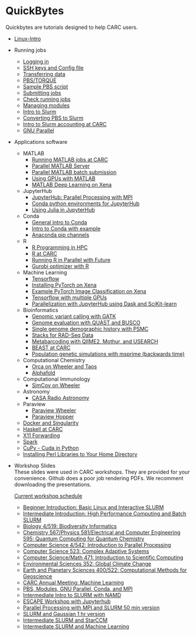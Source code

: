 # QuickBytes
Quickbytes are tutorials designed to help CARC users.  
    
   * [Linux-Intro](https://github.com/UNM-CARC/QuickBytes/blob/master/linux_intro.md)

   * Running jobs
      * [Logging in](https://github.com/UNM-CARC/QuickBytes/blob/master/logging_in.md)
      * [SSH keys and Config file](https://github.com/UNM-CARC/QuickBytes/blob/table-of-contents-readme/ssh_keygen_config.md)
      * [Transferring data](https://github.com/UNM-CARC/QuickBytes/blob/master/transfer_data.md)
      * [PBS/TORQUE](https://github.com/UNM-CARC/QuickBytes/blob/master/pbs-torque.md)
      * [Sample PBS script](https://github.com/UNM-CARC/QuickBytes/blob/master/pbs_scripts2.md)
      * [Submitting jobs](https://github.com/UNM-CARC/QuickBytes/blob/master/submitting_jobs.md)
      * [Check running jobs](https://github.com/UNM-CARC/QuickBytes/blob/master/checking_on_running_jobs.md) 
      * [Managing modules](https://github.com/UNM-CARC/QuickBytes/blob/master/module_management.md)
      * [Intro to Slurm](https://github.com/UNM-CARC/QuickBytes/blob/master/Intro_to_slurm.md)
      * [Converting PBS to Slurm](https://github.com/UNM-CARC/QuickBytes/blob/master/pbs2slurm.md)
      * [Intro to Slurm accounting at CARC](https://github.com/UNM-CARC/QuickBytes/blob/master/slurm_accounting.md)
      * [GNU Parallel](https://github.com/UNM-CARC/QuickBytes/blob/master/GNU%20Parallel.md)
   
   * Applications software
      * MATLAB
         * [Running MATLAB jobs at CARC](https://github.com/UNM-CARC/QuickBytes/blob/master/running_matlab_jobs.md)
         * [Parallel MATLAB Server](https://github.com/UNM-CARC/QuickBytes/blob/master/ParallelMatlabServer.md)
         * [Parallel MATLAB batch submission](https://github.com/UNM-CARC/QuickBytes/blob/parallel_matlab_profile_creation/Parallel%20MATLAB%20profile%20setup%20and%20batch%20submission.md)
         * [Using GPUs with MATLAB](https://github.com/UNM-CARC/QuickBytes/blob/master/Using%20GPUs%20on%20Xena%20with%20MATLAB.md)
         * [MATLAB Deep Learning on Xena](https://github.com/UNM-CARC/QuickBytes/blob/master/MATLAB%20Deep%20Learning%20on%20Xena.md)
      * JupyterHub
         * [JupyterHub: Parallel Processing with MPI](https://github.com/UNM-CARC/QuickBytes/blob/master/parallelization_with%20Jupyterhub_using_mpi.md)
         * [Conda python environments for JupyterHub](https://github.com/UNM-CARC/QuickBytes/blob/master/Conda_JupyterHub.md)
         * [Using Julia in JupyterHub](https://github.com/UNM-CARC/QuickBytes/blob/master/julia_with_jupyterhub.md)
      * Conda
         * [General intro to Conda](https://github.com/UNM-CARC/QuickBytes/blob/master/anaconda_general_intro.md)
         * [Intro to Conda with example](https://github.com/UNM-CARC/QuickBytes/blob/master/anaconda_intro.md)
         * [Anaconda pip channels](https://github.com/UNM-CARC/QuickBytes/blob/master/anaconda_pip_channels.md)
      * R
         * [R Programming in HPC](https://github.com/UNM-CARC/QuickBytes/blob/master/R_usage.md)
         * [R at CARC](https://github.com/UNM-CARC/QuickBytes/tree/master/R_at_CARC)
         * [Running R in Parallel with Future](https://github.com/UNM-CARC/QuickBytes/blob/master/Parallel_R_with_Future.ipynb)
         * [Gurobi optimizer with R](https://github.com/UNM-CARC/QuickBytes/blob/master/Gurobi%20optimizer%20with%20R.md)
      * Machine Learning
         * [Tensorflow](https://github.com/UNM-CARC/QuickBytes/blob/master/Tensorflow_documentation.md)
         * [Installing PyTorch on Xena](https://github.com/UNM-CARC/QuickBytes/blob/master/PyTorch_1.9_Xena.md)
         * [Example PyTorch Image Classification on Xena](https://github.com/UNM-CARC/QuickBytes/blob/master/PyTorch_Classifier_Xena%20.ipynb)
         * [Tensorflow with multiple GPUs](https://github.com/UNM-CARC/QuickBytes/blob/master/multiGPU_tensorflow_tutorial.ipynb)
         * [Parallelization with JupyterHub using Dask and SciKit-learn](https://github.com/UNM-CARC/QuickBytes/blob/master/parallel_jupyterhub_with_dask_and_scikit-learn.md)
      * Bioinformatics
         * [Genomic variant calling with GATK](https://github.com/UNM-CARC/QuickBytes/blob/master/GATK_QuickByte.md)
         * [Genome evaluation with QUAST and BUSCO](https://github.com/UNM-CARC/QuickBytes/blob/master/genome_evaluation.md)
         * [Single genome demographic history with PSMC](https://github.com/UNM-CARC/QuickBytes/blob/master/psmc_quickbyte.md)
         * [Stacks for RAD-Seq Data](https://github.com/UNM-CARC/QuickBytes/blob/master/Stacks_quickbyte.md)
         * [Metabarcoding with QIIME2, Mothur, and USEARCH](https://github.com/UNM-CARC/QuickBytes/blob/master/Metabarcoding.md)
         * [BEAST at CARC](https://github.com/UNM-CARC/QuickBytes/blob/master/Beast_at_CARC.md)
         * [Population genetic simulations with msprime (backwards time)](https://github.com/UNM-CARC/QuickBytes/blob/master/msprime_quickbyte.md)
      * Computational Chemistry
         * [Orca on Wheeler and Taos](https://github.com/UNM-CARC/QuickBytes/blob/master/orca_wheeler_taos.md)
         * [Alphafold](https://github.com/UNM-CARC/QuickBytes/blob/master/alphafold.md)
      * Computational Immunology
         * [SimCov on Wheeler](https://github.com/UNM-CARC/QuickBytes/blob/master/SimCov.md)
      *  Astronomy
         * [CASA Radio Astronomy](https://github.com/UNM-CARC/QuickBytes/blob/master/mpiCASA.md) 
      * Paraview
        * [Paraview Wheeler](https://github.com/UNM-CARC/QuickBytes/blob/master/paraview.md)
        * [Paraview Hopper](https://github.com/UNM-CARC/QuickBytes/blob/master/Paraview_Hopper.md)
      * [Docker and Singularity](https://github.com/UNM-CARC/QuickBytes/blob/master/singularity-markdown-version.md)
      * [Haskell at CARC](https://github.com/UNM-CARC/QuickBytes/blob/master/haskell.md)
      * [X11 Forwarding](https://github.com/UNM-CARC/QuickBytes/blob/master/X11_forwarding.md)
      * [Spark](https://github.com/UNM-CARC/QuickBytes/blob/master/spark.md)
      * [CuPy - Cuda in Python](https://github.com/UNM-CARC/QuickBytes/blob/master/CuPy_on_CARC.ipynb)
      * [Installing Perl Libraries to Your Home Directory](https://github.com/UNM-CARC/QuickBytes/blob/master/install_perl_libraries.md) 
      
      
* Workshop Slides   
These slides were used in CARC workshops. They are provided for your convenience. Github does a poor job rendering PDFs. We recomment downloading the presentations.

  [Current workshop schedule](https://carc.unm.edu/education--training/workshops-and-seminars.html)
    * [Beginner Introduction: Basic Linux and Interactive SLURM](https://github.com/UNM-CARC/QuickBytes/blob/master/workshop_slides/BeginnerIntro.pdf)
    * [Intermediate Introduction: High Performance Computing and Batch SLURM](https://github.com/UNM-CARC/QuickBytes/blob/master/workshop_slides/IntermediateIntro.pdf)
    * [Biology 4/519: Biodiversity Informatics](https://github.com/UNM-CARC/QuickBytes/blob/master/workshop_slides/BIOL419_519.pdf)
    * [Chemistry 567/Physics 581/Electrical and Computer Engineering 595: Quantum Computing for Quantum Chemistry](https://github.com/UNM-CARC/QuickBytes/blob/master/workshop_slides/CHEM567.pdf)
    * [Computer Science 4/542: Introduction to Parallel Processing](https://github.com/UNM-CARC/QuickBytes/blob/master/workshop_slides/CS442.pdf)
    * [Computer Science 523: Complex Adaptive Systems](https://github.com/UNM-CARC/QuickBytes/blob/master/workshop_slides/CS523.pdf)
    * [Computer Science/Math 471: Introduction to Scientific Computing](https://github.com/UNM-CARC/QuickBytes/blob/master/workshop_slides/CS_Math_471.pdf)
    * [Environmental Sciences 352: Global Climate Change](https://github.com/UNM-CARC/QuickBytes/blob/master/workshop_slides/ENVS352.pdf)
    * [Earth and Planetary Sciences 400/522: Computational Methods for Geoscience](https://github.com/UNM-CARC/QuickBytes/blob/master/workshop_slides/EPS522.pdf)
    * [CARC Annual Meeting: Machine Learning](https://github.com/UNM-CARC/QuickBytes/blob/master/workshop_slides/Machine_Learning.pdf)
    * [PBS, Modules, GNU Parallel, Conda, and MPI](https://github.com/UNM-CARC/QuickBytes/blob/master/workshop_slides/PBS_Parallel_MPI.pdf)
    * [Intermediate Intro to SLURM with NAMD](https://github.com/UNM-CARC/QuickBytes/blob/master/workshop_slides/IntermediateIntroToCARCWorkshopNAMD.pdf)
    * [ESCAPE Workshop with Jupyterhub](https://github.com/UNM-CARC/QuickBytes/blob/master/workshop_slides/CARC_ESCAPE_WORKSHOP-0.1.pdf)
    * [Parallel Processing with MPI and SLURM 50 min version](https://github.com/UNM-CARC/QuickBytes/blob/master/workshop_slides/CS442_50min.pdf)
    * [SLURM and Gaussian 1 hr version](https://github.com/UNM-CARC/QuickBytes/blob/master/workshop_slides/IntermediateIntroToCARCWorkshopGaussian_1hr.pdf)
    *  [Intermediate SLURM and StarCCM](https://github.com/UNM-CARC/QuickBytes/blob/master/workshop_slides/IntroToCARCWorkshopIntermediate2024-0.2-StarCCM.pdf)
    * [Intermediate SLURM and Machine Learning](https://github.com/UNM-CARC/QuickBytes/blob/master/workshop_slides/IntermediateIntroToCARCWorkshopMachineLearning.pdf) 
    
      
      

